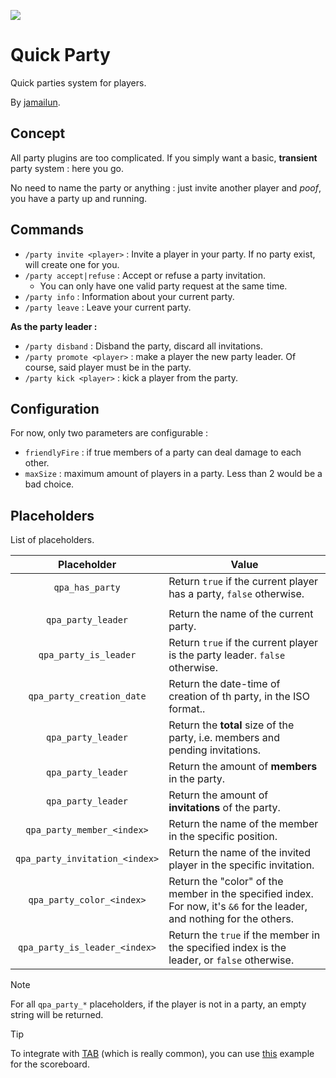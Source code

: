 ![](https://grosfichiers.patte-de-coin.fr/jamailun/quick_party_banner.png)

# Quick Party

Quick parties system for players.

By [jamailun](https://github.com/jamailun).

## Concept

All party plugins are too complicated. If you simply want a basic, **transient** party system : here you go.

No need to name the party or anything : just invite another player and *poof*, you have a party up and running.

## Commands

- `/party invite <player>` : Invite a player in your party. If no party exist, will create one for you.
- `/party accept|refuse` : Accept or refuse a party invitation.
  - You can only have one valid party request at the same time.
- `/party info` : Information about your current party.
- `/party leave` : Leave your current party.

**As the party leader :**
- `/party disband` : Disband the party, discard all invitations.
- `/party promote <player>` : make a player the new party leader. Of course, said player must be in the party.
- `/party kick <player>` : kick a player from the party.

## Configuration

For now, only two parameters are configurable :
- `friendlyFire` : if true members of a party can deal damage to each other.
- `maxSize` : maximum amount of players in a party. Less than 2 would be a bad choice.

## Placeholders

List of placeholders.

|          Placeholder           | Value                                                                                                                   |
|:------------------------------:|-------------------------------------------------------------------------------------------------------------------------|
|        `qpa_has_party`         | Return `true` if the current player has a party, `false` otherwise.                                                     |
|                                |                                                                                                                         ||
|       `qpa_party_leader`       | Return the name of the current party.                                                                                   |
|     `qpa_party_is_leader`      | Return `true` if the current player is the party leader. `false` otherwise.                                             |
|   `qpa_party_creation_date`    | Return the date-time of creation of th party, in the ISO format..                                                       |
|       `qpa_party_leader`       | Return the **total** size of the party, i.e. members and pending invitations.                                           |
|       `qpa_party_leader`       | Return the amount of **members** in the party.                                                                          |
|       `qpa_party_leader`       | Return the amount of **invitations** of the party.                                                                      |
|   `qpa_party_member_<index>`   | Return the name of the member in the specific <index> position.                                                         |
| `qpa_party_invitation_<index>` | Return the name of the invited player in the specific <index> invitation.                                               |
|   `qpa_party_color_<index>`    | Return the "color" of the member in the specified index. For now, it's `&6` for the leader, and nothing for the others. |
| `qpa_party_is_leader_<index>`  | Return the `true` if the member in the specified index is the leader, or `false` otherwise.                             |

> [!NOTE]
> For all `qpa_party_*` placeholders, if the player is not in a party, an empty string will be returned.

> [!TIP]
> To integrate with [TAB](https://github.com/NEZNAMY/TAB) (which is really common), you can use [this](https://github.com/jamailun/QuickParty/blob/main/documentation/integration_TAB.md) example for the scoreboard.

